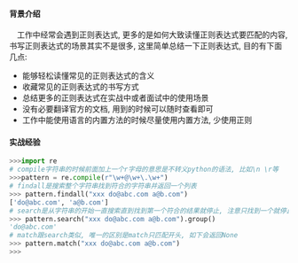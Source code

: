 #### 背景介绍

&emsp;工作中经常会遇到正则表达式, 更多的是如何大致读懂正则表达式要匹配的内容, 书写正则表达式的场景其实不是很多, 这里简单总结一下正则表达式, 目的有下面几点:

* 能够轻松读懂常见的正则表达式的含义
* 收藏常见的正则表达式的书写方式
* 总结更多的正则表达式在实战中或者面试中的使用场景
* 没有必要翻译官方的文档, 用到的时候可以随时查看即可
* 工作中能使用语言的内置方法的时候尽量使用内置方法, 少使用正则

#### 实战经验

```python
>>>import re
# compile字符串的时候前面加上一个r字母的意思是不转义python的语法, 比如\n \r等
>>>pattern = re.compile(r"\w+@\w+\.\w+")
# findall是搜索整个字符串找到符合的字符串并返回一个列表
>>> pattern.findall("xxx do@abc.com a@b.com")
['do@abc.com', 'a@b.com']
# search是从字符串的开始一直搜索直到找到第一个符合的结果就停止, 注意只找到一个就停止了
>>> pattern.search("xxx do@abc.com a@b.com").group()
'do@abc.com'
# match跟search类似, 唯一的区别是match只匹配开头, 如下会返回None
>>> pattern.match("xxx do@abc.com a@b.com")
>>>
```
